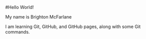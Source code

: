 #Hello World!

My name is Brighton McFarlane

I am learning Git, GitHub, and GitHub pages, along with some Git commands.